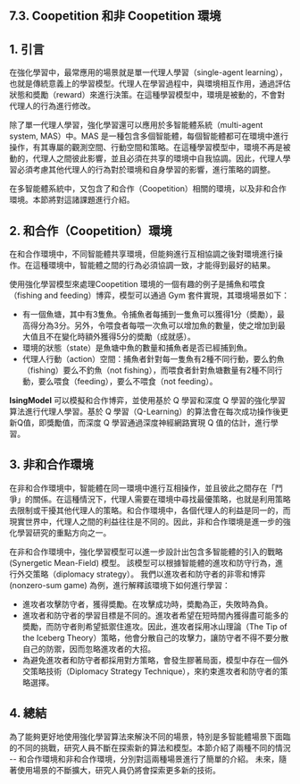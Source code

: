 ## 7.3. Coopetition 和非 Coopetition 環境

## 1. 引言

在強化學習中，最常應用的場景就是單一代理人學習（single-agent learning），也就是傳統意義上的學習模型。代理人在學習過程中，與環境相互作用，通過評估狀態和奬勵（reward）來進行決策。在這種學習模型中，環境是被動的，不會對代理人的行為進行修改。

除了單一代理人學習，強化學習還可以應用於多智能體系統（multi-agent system, MAS）中。MAS 是一種包含多個智能體，每個智能體都可在環境中進行操作，有其專屬的觀測空間、行動空間和策略。在這種學習模型中，環境不再是被動的，代理人之間彼此影響，並且必須在共享的環境中自我協調。因此，代理人學習必須考慮其他代理人的行為對於環境和自身學習的影響，進行策略的調整。

在多智能體系統中，又包含了和合作（Coopetition）相關的環境，以及非和合作環境。本節將對這諸課題進行介紹。

## 2. 和合作（Coopetition）環境

在和合作環境中，不同智能體共享環境，但能夠進行互相協調之後對環境進行操作。在這種環境中，智能體之間的行為必須協調一致，才能得到最好的結果。

使用強化學習模型來處理Coopetition 環境的一個有趣的例子是捕魚和喂食（fishing and feeding）博弈，模型可以通過 Gym 套件實現，其環境場景如下：

- 有一個魚塘，其中有3隻魚。令捕魚者每捕到一隻魚可以獲得1分（奬勵），最高得分為3分。另外，令喂食者每喂一次魚可以增加魚的數量，使之增加到最大值且不在變化時額外獲得5分的奬勵（成就感）。
- 環境的狀態（state）是魚塘中魚的數量和捕魚者是否已經捕到魚。
- 代理人行動（action）空間：捕魚者針對每一隻魚有2種不同行動，要么釣魚（fishing）要么不釣魚（not fishing），而喂食者針對魚塘數量有2種不同行動，要么喂食（feeding），要么不喂食（not feeding）。

**IsingModel** 可以模擬和合作博弈，並使用基於 Q 學習和深度 Q 學習的強化學習算法進行代理人學習。基於 Q 學習（Q-Learning）的算法會在每次成功操作後更新Q值，即獎勵值，而深度 Q 學習通過深度神經網路實現 Q 值的估計，進行學習。

## 3. 非和合作環境

在非和合作環境中，智能體在同一環境中進行互相操作，並且彼此之間存在「鬥爭」的關係。在這種情況下，代理人需要在環境中尋找最優策略，也就是利用策略去限制或干擾其他代理人的策略。和合作環境中，各個代理人的利益是同一的，而現實世界中，代理人之間的利益往往是不同的。因此，非和合作環境是進一步的強化學習研究的重點方向之一。

在非和合作環境中，強化學習模型可以進一步設計出包含多智能體的引入的戰略 (Synergetic Mean-Field) 模型。 該模型可以根據智能體的進攻和防守行為，進行外交策略（diplomacy strategy）。 我們以進攻者和防守者的非零和博弈 (nonzero-sum game) 為例，進行解釋該環境下如何進行學習：

- 進攻者攻擊防守者，獲得奬勵。在攻擊成功時，奬勵為正，失敗時為負。
- 進攻者和防守者的學習目標是不同的。進攻者希望在短時間內獲得盡可能多的奬勵，而防守者則希望抵禦住進攻。因此，進攻者採用冰山理論（The Tip of the Iceberg Theory）策略，他會分散自己的攻擊力，讓防守者不得不要分散自己的防禦，因而忽略進攻者的大招。
- 為避免進攻者和防守者都採用對方策略，會發生膠著局面，模型中存在一個外交策略技術（Diplomacy Strategy Technique），來約束進攻者和防守者的策略選擇。

## 4. 總結

為了能夠更好地使用強化學習算法來解決不同的場景，特別是多智能體場景下面臨的不同的挑戰，研究人員不斷在探索新的算法和模型。本節介紹了兩種不同的情況 -- 和合作環境和非和合作環境，分別對這兩種場景進行了簡單的介紹。 未來，隨著使用場景的不斷擴大，研究人員仍將會探索更多新的技術。